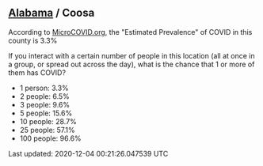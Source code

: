 
## [Alabama](/united-states/alabama) / Coosa

According to [MicroCOVID.org](http://microcovid.org),
the "Estimated Prevalence" of COVID in this county is 3.3%

If you interact with a certain number of people in this location
(all at once in a group, or spread out across the day), what is the chance that
1 or more of them has COVID?

- 1 person: 3.3%
- 2 people: 6.5%
- 3 people: 9.6%
- 5 people: 15.6%
- 10 people: 28.7%
- 25 people: 57.1%
- 100 people: 96.6%

Last updated: 2020-12-04 00:21:26.047539 UTC

